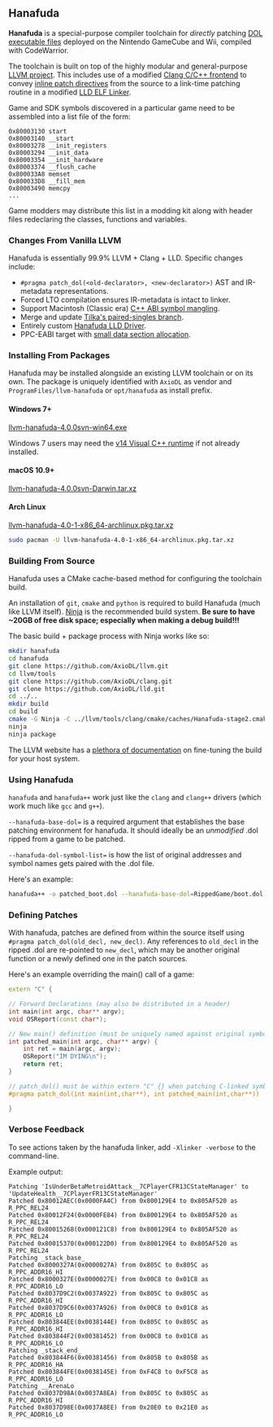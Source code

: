 ## Hanafuda

**Hanafuda** is a special-purpose compiler toolchain for *directly* patching
[DOL executable files](http://wiibrew.org/wiki/DOL) deployed on the Nintendo
GameCube and Wii, compiled with CodeWarrior.

The toolchain is built on top of the highly modular and general-purpose
[LLVM project](http://llvm.org). This includes use of a modified
[Clang C/C++ frontend](http://clang.llvm.org/) to convey
[inline patch directives](#defining-patches) from the source to a link-time patching
routine in a modified [LLD ELF Linker](http://lld.llvm.org/).

Game and SDK symbols discovered in a particular game need to be
assembled into a list file of the form:

```
0x80003130 start
0x80003140 __start
0x80003278 __init_registers
0x80003294 __init_data
0x80003354 __init_hardware
0x80003374 __flush_cache
0x800033A8 memset
0x800033D8 __fill_mem
0x80003490 memcpy
...
```

Game modders may distribute this list in a modding kit along with header files
redeclaring the classes, functions and variables.

### Changes From Vanilla LLVM

Hanafuda is essentially 99.9% LLVM + Clang + LLD. Specific changes include:

* `#pragma patch_dol(<old-declarator>, <new-declarator>)` AST and IR-metadata representations.
* Forced LTO compilation ensures IR-metadata is intact to linker.
* Support Macintosh (Classic era) [C++ ABI symbol mangling](https://github.com/AxioDL/clang/blob/hanafuda/lib/AST/MacintoshMangle.cpp).
* Merge and update [Tilka's paired-singles branch](https://github.com/Tilka/llvm-ppc750cl).
* Entirely custom [Hanafuda LLD Driver](https://github.com/AxioDL/lld/blob/hanafuda/ELF/HanafudaDriver.cpp).
* PPC-EABI target with [small data section allocation](https://reviews.llvm.org/D26344).

### Installing From Packages

Hanafuda may be installed alongside an existing LLVM toolchain or on its own.
The package is uniquely identified with `AxioDL` as vendor and 
`ProgramFiles/llvm-hanafuda` or `opt/hanafuda` as install prefix.

#### Windows 7+

[llvm-hanafuda-4.0.0svn-win64.exe](https://github.com/AxioDL/hanafuda/releases/download/v4.0.0/llvm-hanafuda-4.0.0svn-win64.exe)

Windows 7 users may need the
[v14 Visual C++ runtime](https://www.microsoft.com/en-us/download/details.aspx?id=53840)
if not already installed.

#### macOS 10.9+

[llvm-hanafuda-4.0.0svn-Darwin.tar.xz](https://github.com/AxioDL/hanafuda/releases/download/v4.0.0/llvm-hanafuda-4.0.0svn-Darwin.tar.xz)

#### Arch Linux

[llvm-hanafuda-4.0-1-x86_64-archlinux.pkg.tar.xz](https://github.com/AxioDL/hanafuda/releases/download/v4.0.0/llvm-hanafuda-4.0-1-x86_64-archlinux.pkg.tar.xz)

```sh
sudo pacman -U llvm-hanafuda-4.0-1-x86_64-archlinux.pkg.tar.xz
```

### Building From Source

Hanafuda uses a CMake cache-based method for configuring the toolchain build.

An installation of `git`, `cmake` and `python` is required to build Hanafuda
(much like LLVM itself). [Ninja](https://ninja-build.org/) is the recommended
build system. **Be sure to have ~20GB of free disk space; especially when making
a debug build!!!**

The basic build + package process with Ninja works like so:

```sh
mkdir hanafuda
cd hanafuda
git clone https://github.com/AxioDL/llvm.git
cd llvm/tools
git clone https://github.com/AxioDL/clang.git
git clone https://github.com/AxioDL/lld.git
cd ../..
mkdir build
cd build
cmake -G Ninja -C ../llvm/tools/clang/cmake/caches/Hanafuda-stage2.cmake ../llvm
ninja
ninja package
```

The LLVM website has a [plethora of documentation](http://llvm.org/docs/CMake.html)
on fine-tuning the build for your host system.

### Using Hanafuda

`hanafuda` and `hanafuda++` work just like the `clang` and `clang++` drivers
(which work much like `gcc` and `g++`).

`--hanafuda-base-dol=` is a required argument that establishes the base patching
environment for hanafuda. It should ideally be an *unmodified* .dol ripped from
a game to be patched.

`--hanafuda-dol-symbol-list=` is how the list of original addresses and symbol names
gets paired with the .dol file.

Here's an example:

```sh
hanafuda++ -o patched_boot.dol --hanafuda-base-dol=RippedGame/boot.dol --hanafuda-dol-symbol-list=GamePatchingKit/GameSymbols.lst -I GamePatchingKit/include patch.cpp
```

### Defining Patches

With hanafuda, patches are defined from within the source itself using
`#pragma patch_dol(old_decl, new_decl)`. Any references to `old_decl` in the ripped
.dol are re-pointed to `new_decl`, which may be another original function or a newly
defined one in the patch sources.

Here's an example overriding the main() call of a game:

```cpp
extern "C" {

// Forward Declarations (may also be distributed in a header)
int main(int argc, char** argv);
void OSReport(const char*);

// New main() definition (must be uniquely named against original symbols)
int patched_main(int argc, char** argv) {
    int ret = main(argc, argv);
    OSReport("IM DYING\n");
    return ret;
}

// patch_dol() must be within extern "C" {} when patching C-linked symbols.
#pragma patch_dol(int main(int,char**), int patched_main(int,char**))

}
```

### Verbose Feedback

To see actions taken by the hanafuda linker, add `-Xlinker -verbose` to the
command-line.

Example output:

```
Patching 'IsUnderBetaMetroidAttack__7CPlayerCFR13CStateManager' to 'UpdateHealth__7CPlayerFR13CStateManager'
Patched 0x80012AEC(0x0000FA4C) from 0x800129E4 to 0x805AF520 as R_PPC_REL24
Patched 0x80012F24(0x0000FE84) from 0x800129E4 to 0x805AF520 as R_PPC_REL24
Patched 0x80015268(0x000121C8) from 0x800129E4 to 0x805AF520 as R_PPC_REL24
Patched 0x80015370(0x000122D0) from 0x800129E4 to 0x805AF520 as R_PPC_REL24
Patching _stack_base_
Patched 0x8000327A(0x0000027A) from 0x805C to 0x805C as R_PPC_ADDR16_HI
Patched 0x8000327E(0x0000027E) from 0x00C8 to 0x01C8 as R_PPC_ADDR16_LO
Patched 0x8037D9C2(0x0037A922) from 0x805C to 0x805C as R_PPC_ADDR16_HI
Patched 0x8037D9C6(0x0037A926) from 0x00C8 to 0x01C8 as R_PPC_ADDR16_LO
Patched 0x803844EE(0x0038144E) from 0x805C to 0x805C as R_PPC_ADDR16_HI
Patched 0x803844F2(0x00381452) from 0x00C8 to 0x01C8 as R_PPC_ADDR16_LO
Patching _stack_end_
Patched 0x803844F6(0x00381456) from 0x805B to 0x805B as R_PPC_ADDR16_HA
Patched 0x803844FE(0x0038145E) from 0xF4C8 to 0xF5C8 as R_PPC_ADDR16_LO
Patching __ArenaLo
Patched 0x8037D98A(0x0037A8EA) from 0x805C to 0x805C as R_PPC_ADDR16_HI
Patched 0x8037D98E(0x0037A8EE) from 0x20E0 to 0x21E0 as R_PPC_ADDR16_LO
```
